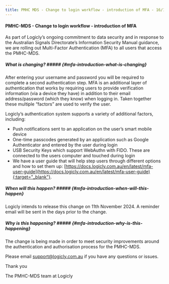 ```yaml
---
title: PMHC MDS - Change to login workflow - introduction of MFA - 16/10/2024
---
```


#### PMHC-MDS - Change to login workflow - introduction of MFA ####

As part of Logicly’s ongoing commitment to data security and in response to
the Australian Signals Directorate’s Information Security Manual guidance, 
we are rolling out Multi-Factor Authentication (MFA) to all users that 
access the PMHC-MDS.

##### What is changing? ##### {#mfa-introduction-what-is-changing}

After entering your username and password you will be required to complete 
a second authentication step. MFA is an additional layer of authentication 
that works by requiring users to provide verification information (via a 
device they have) in addition to their email address/password (which they 
know) when logging in. Taken together these multiple “factors” are used 
to verify the user. 

Logicly’s authentication system supports a variety of additional factors, 
including:

* Push notifications sent to an application on the user’s smart mobile 
  device
* One-time passcodes generated by an application such as Google 
  Authenticator and entered by the user during login
* USB Security Keys which support WebAuthn with FIDO. These are connected 
  to the users computer and touched during login
* We have a user guide that will help step users through different options 
  and how to set them up: [https://docs.logicly.com.au/en/latest/mfa-user-guide](https://docs.logicly.com.au/en/latest/mfa-user-guide){:target="_blank"}.

##### When will this happen? ##### {#mfa-introduction-when-will-this-happen}

Logicly intends to release this change on 11th November 2024.  A reminder 
email will be sent in the days prior to the change.

##### Why is this happening? ##### {#mfa-introduction-why-is-this-happening}

The change is being made in order to meet security improvements around the 
authentication and authorisation process for the PMHC-MDS.

Please email [support@logicly.com.au](mailto:support@logicly.com.au) if you have any questions or issues.

Thank you

The PMHC-MDS team at Logicly